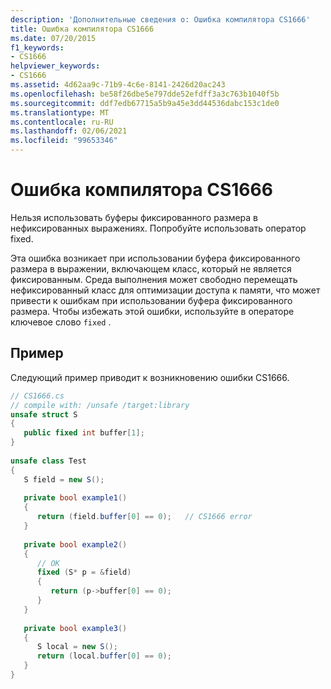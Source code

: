 ```yaml
---
description: 'Дополнительные сведения о: Ошибка компилятора CS1666'
title: Ошибка компилятора CS1666
ms.date: 07/20/2015
f1_keywords:
- CS1666
helpviewer_keywords:
- CS1666
ms.assetid: 4d62aa9c-71b9-4c6e-8141-2426d20ac243
ms.openlocfilehash: be58f26dbe5e797dde52efdff3a3c763b1040f5b
ms.sourcegitcommit: ddf7edb67715a5b9a45e3dd44536dabc153c1de0
ms.translationtype: MT
ms.contentlocale: ru-RU
ms.lasthandoff: 02/06/2021
ms.locfileid: "99653346"
---
```

# <a name="compiler-error-cs1666"></a>Ошибка компилятора CS1666

Нельзя использовать буферы фиксированного размера в нефиксированных выражениях. Попробуйте использовать оператор fixed.  
  
 Эта ошибка возникает при использовании буфера фиксированного размера в выражении, включающем класс, который не является фиксированным. Среда выполнения может свободно перемещать нефиксированный класс для оптимизации доступа к памяти, что может привести к ошибкам при использовании буфера фиксированного размера. Чтобы избежать этой ошибки, используйте в операторе ключевое слово `fixed` .  
  
## <a name="example"></a>Пример  

 Следующий пример приводит к возникновению ошибки CS1666.  
  
```csharp  
// CS1666.cs  
// compile with: /unsafe /target:library  
unsafe struct S  
{  
   public fixed int buffer[1];  
}  
  
unsafe class Test  
{  
   S field = new S();  
  
   private bool example1()  
   {  
      return (field.buffer[0] == 0);   // CS1666 error  
   }  
  
   private bool example2()  
   {  
      // OK  
      fixed (S* p = &field)  
      {  
         return (p->buffer[0] == 0);  
      }  
   }  
  
   private bool example3()  
   {  
      S local = new S();  
      return (local.buffer[0] == 0);
   }
}  
```
